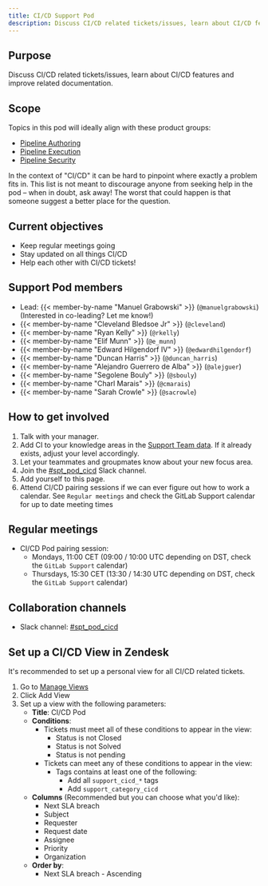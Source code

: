```yaml
---
title: CI/CD Support Pod
description: Discuss CI/CD related tickets/issues, learn about CI/CD features and improve related documentation.
---
```


## Purpose

Discuss CI/CD related tickets/issues, learn about CI/CD features and improve related documentation.

## Scope

Topics in this pod will ideally align with these product groups:

- [Pipeline Authoring](/handbook/product/categories/#pipeline-authoring-group)
- [Pipeline Execution](/handbook/product/categories/#pipeline-execution-group)
- [Pipeline Security](/handbook/product/categories/#pipeline-security-group)

In the context of "CI/CD" it can be hard to pinpoint where exactly a problem fits in. This list is not meant to discourage anyone from seeking help in the pod – when in doubt, ask away! The worst that could happen is that someone suggest a better place for the question.

## Current objectives

- Keep regular meetings going
- Stay updated on all things CI/CD
- Help each other with CI/CD tickets!

## Support Pod members

- Lead: {{< member-by-name "Manuel Grabowski" >}} (`@manuelgrabowski`) (Interested in co-leading? Let me know!)
- {{< member-by-name "Cleveland Bledsoe Jr" >}} (`@cleveland`)
- {{< member-by-name "Ryan Kelly" >}} (`@rkelly`)
- {{< member-by-name "Elif Munn" >}} (`@e_munn`)
- {{< member-by-name "Edward Hilgendorf IV" >}} (`@edwardhilgendorf`)
- {{< member-by-name "Duncan Harris" >}} (`@duncan_harris`)
- {{< member-by-name "Alejandro Guerrero de Alba" >}} (`@alejguer`)
- {{< member-by-name "Segolene Bouly" >}} (`@sbouly`)
- {{< member-by-name "Charl Marais" >}} (`@cmarais`)
- {{< member-by-name "Sarah Crowle" >}} (`@sacrowle`)

## How to get involved

1. Talk with your manager.
1. Add CI to your knowledge areas in the [Support Team data](https://gitlab.com/gitlab-support-readiness/support-team/-/tree/master/data/agents?ref_type=heads). If it already exists, adjust your level accordingly.
1. Let your teammates and groupmates know about your new focus area.
1. Join the [#spt_pod_cicd](https://gitlab.slack.com/archives/C04DHQ91WJE) Slack channel.
1. Add yourself to this page.
1. Attend CI/CD pairing sessions if we can ever figure out how to work a calendar. See `Regular meetings` and check the GitLab Support calendar for up to date meeting times

## Regular meetings

- CI/CD Pod pairing session:
  - Mondays, 11:00 CET (09:00 / 10:00 UTC depending on DST, check the `GitLab Support` calendar)
  - Thursdays, 15:30 CET (13:30 / 14:30 UTC depending on DST, check the `GitLab Support` calendar)

## Collaboration channels

- Slack channel: [#spt_pod_cicd](https://gitlab.slack.com/archives/C04DHQ91WJE)

## Set up a CI/CD View in Zendesk

It's recommended to set up a personal view for all CI/CD related tickets.

1. Go to [Manage Views](https://gitlab.zendesk.com/admin/workspaces/agent-workspace/views)
2. Click Add View
3. Set up a view with the following parameters:
   - **Title**: CI/CD Pod
   - **Conditions**:
     - Tickets must meet all of these conditions to appear in the view:
       - Status is not Closed
       - Status is not Solved
       - Status is not pending
     - Tickets can meet any of these conditions to appear in the view:
       - Tags contains at least one of the following:
         - Add all `support_cicd_*` tags
         - Add `support_category_cicd`
   - **Columns** (Recommended but you can choose what you'd like):
     - Next SLA breach
     - Subject
     - Requester
     - Request date
     - Assignee
     - Priority
     - Organization
   - **Order by**:
     - Next SLA breach - Ascending
